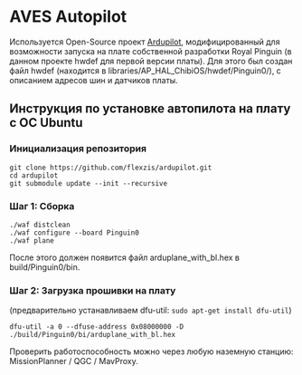 # AVES Autopilot
Используется Open-Source проект [Ardupilot](https://github.com/ArduPilot/ardupilot), модифицированный для возможности запуска на плате собственной разработки Royal Pinguin (в данном проекте hwdef для первой версии платы).
Для этого был создан файл hwdef (находится в libraries/AP_HAL_ChibiOS/hwdef/Pinguin0/), с описанием адресов шин и датчиков платы.


## Инструкция по установке автопилота на плату с ОС Ubuntu
### Инициализация репозитория
```
git clone https://github.com/flexzis/ardupilot.git
cd ardupilot
git submodule update --init --recursive
```

### Шаг 1: Сборка
```
./waf distclean
./waf configure --board Pinguin0
./waf plane
```
После этого должен появится файл arduplane_with_bl.hex в build/Pinguin0/bin.


### 	Шаг 2: Загрузка прошивки на плату 
(предварительно устанавливаем dfu-util: `sudo apt-get install dfu-util`)
```
dfu-util -a 0 --dfuse-address 0x08000000 -D ./build/Pinguin0/bi/arduplane_with_bl.hex
```

Проверить работоспособность можно через любую наземную станцию: MissionPlanner / QGC / MavProxy.
